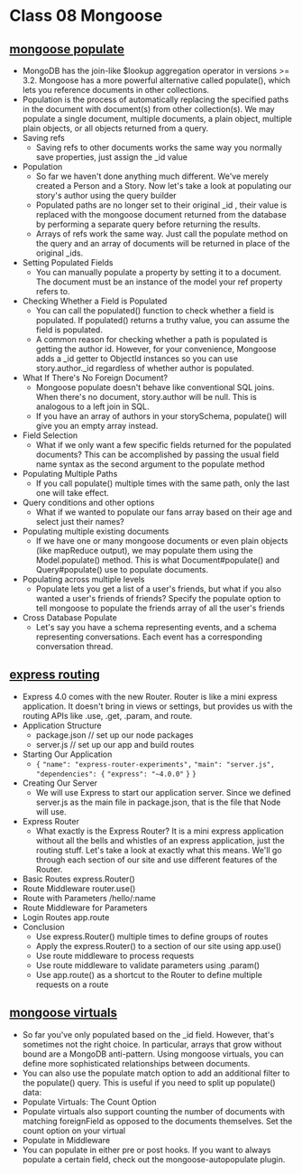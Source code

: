 # Class 08 Mongoose 

## [mongoose populate](https://mongoosejs.com/docs/populate.html)
- MongoDB has the join-like $lookup aggregation operator in versions >= 3.2. Mongoose has a more powerful alternative called populate(), which lets you reference documents in other collections.
- Population is the process of automatically replacing the specified paths in the document with document(s) from other collection(s). We may populate a single document, multiple documents, a plain object, multiple plain objects, or all objects returned from a query.
- Saving refs
    - Saving refs to other documents works the same way you normally save properties, just assign the _id value
- Population
    - So far we haven't done anything much different. We've merely created a Person and a Story. Now let's take a look at populating our story's author using the query builder
    - Populated paths are no longer set to their original _id , their value is replaced with the mongoose document returned from the database by performing a separate query before returning the results.
    - Arrays of refs work the same way. Just call the populate method on the query and an array of documents will be returned in place of the original _ids.
- Setting Populated Fields
    - You can manually populate a property by setting it to a document. The document must be an instance of the model your ref property refers to.
- Checking Whether a Field is Populated
    - You can call the populated() function to check whether a field is populated. If populated() returns a truthy value, you can assume the field is populated.
    - A common reason for checking whether a path is populated is getting the author id. However, for your convenience, Mongoose adds a _id getter to ObjectId instances so you can use story.author._id regardless of whether author is populated.
- What If There's No Foreign Document?
    - Mongoose populate doesn't behave like conventional SQL joins. When there's no document, story.author will be null. This is analogous to a left join in SQL.
    - If you have an array of authors in your storySchema, populate() will give you an empty array instead.
- Field Selection
    - What if we only want a few specific fields returned for the populated documents? This can be accomplished by passing the usual field name syntax as the second argument to the populate method
- Populating Multiple Paths
    - If you call populate() multiple times with the same path, only the last one will take effect.
- Query conditions and other options
    - What if we wanted to populate our fans array based on their age and select just their names?
- Populating multiple existing documents
    - If we have one or many mongoose documents or even plain objects (like mapReduce output), we may populate them using the Model.populate() method. This is what Document#populate() and Query#populate() use to populate documents.
- Populating across multiple levels
    - Populate lets you get a list of a user's friends, but what if you also wanted a user's friends of friends? Specify the populate option to tell mongoose to populate the friends array of all the user's friends
- Cross Database Populate
    - Let's say you have a schema representing events, and a schema representing conversations. Each event has a corresponding conversation thread.


## [express routing](https://scotch.io/tutorials/learn-to-use-the-new-router-in-expressjs-4)
- Express 4.0 comes with the new Router. Router is like a mini express application. It doesn't bring in views or settings, but provides us with the routing APIs like .use, .get, .param, and route.
- Application Structure
    - package.json  // set up our node packages
    - server.js     // set up our app and build routes
- Starting Our Application
    - ```{```
    ```"name": "express-router-experiments",```
    ```"main": "server.js",```
    ```"dependencies": {```
        ```"express": "~4.0.0"```
    ```}```
```}```
- Creating Our Server
    - We will use Express to start our application server. Since we defined server.js as the main file in package.json, that is the file that Node will use.
- Express Router
    - What exactly is the Express Router? It is a mini express application without all the bells and whistles of an express application, just the routing stuff. Let's take a look at exactly what this means. We'll go through each section of our site and use different features of the Router.
- Basic Routes express.Router()
- Route Middleware router.use()
- Route with Parameters /hello/:name
- Route Middleware for Parameters
- Login Routes app.route
- Conclusion
    - Use express.Router() multiple times to define groups of routes
    - Apply the express.Router() to a section of our site using app.use()
    - Use route middleware to process requests
    - Use route middleware to validate parameters using .param()
    - Use app.route() as a shortcut to the Router to define multiple requests on a route

## [mongoose virtuals](https://mongoosejs.com/docs/populate.html#populate-virtuals)
- So far you've only populated based on the _id field. However, that's sometimes not the right choice. In particular, arrays that grow without bound are a MongoDB anti-pattern. Using mongoose virtuals, you can define more sophisticated relationships between documents.
- You can also use the populate match option to add an additional filter to the populate() query. This is useful if you need to split up populate() data:
- Populate Virtuals: The Count Option
- Populate virtuals also support counting the number of documents with matching foreignField as opposed to the documents themselves. Set the count option on your virtual
- Populate in Middleware
- You can populate in either pre or post hooks. If you want to always populate a certain field, check out the mongoose-autopopulate plugin.
